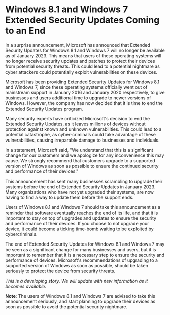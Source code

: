 # Windows 8.1 and Windows 7 Extended Security Updates Coming to an End

In a surprise announcement, Microsoft has announced that Extended Security Updates for Windows 8.1 and Windows 7 will no longer be available as of January 2023. This means that users of these operating systems will no longer receive security updates and patches to protect their devices from potential security threats. This could lead to a potential nightmare as cyber attackers could potentially exploit vulnerabilities on these devices. 

Microsoft has been providing Extended Security Updates for Windows 8.1 and Windows 7, since these operating systems officially went out of mainstream support in January 2016 and January 2020 respectively, to give businesses and users additional time to upgrade to newer versions of Windows. However, the company has now decided that it is time to end the Extended Security Updates program. 

Many security experts have criticized Microsoft's decision to end the Extended Security Updates, as it leaves millions of devices without protection against known and unknown vulnerabilities. This could lead to a potential catastrophe, as cyber-criminals could take advantage of these vulnerabilities, causing irreparable damage to businesses and individuals.

In a statement, Microsoft said, "We understand that this is a significant change for our customers and we apologize for any inconvenience this may cause. We strongly recommend that customers upgrade to a supported version of Windows as soon as possible to ensure the continued security and performance of their devices."

This announcement has sent many businesses scrambling to upgrade their systems before the end of Extended Security Updates in January 2023. Many organizations who have not yet upgraded their systems, are now having to find a way to update them before the support ends.

Users of Windows 8.1 and Windows 7 should take this announcement as a reminder that software eventually reaches the end of its life, and that it is important to stay on top of upgrades and updates to ensure the security and performance of their devices. If you choose to not upgrade your device, it could become a ticking time-bomb waiting to be exploited by cybercriminals.

The end of Extended Security Updates for Windows 8.1 and Windows 7 may be seen as a significant change for many businesses and users, but it is important to remember that it is a necessary step to ensure the security and performance of devices. Microsoft's recommendations of upgrading to a supported version of Windows as soon as possible, should be taken seriously to protect the device from security threats.

*This is a developing story. We will update with new information as it becomes available.*

**Note**: The users of Windows 8.1 and Windows 7 are advised to take this announcement seriously, and start planning to upgrade their devices as soon as possible to avoid the potential security nightmare.
